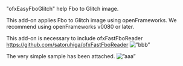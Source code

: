 "ofxEasyFboGlitch" help Fbo to Glitch image.

This add-on applies Fbo to Glitch image using openFrameworks.
We recommend using openFrameworks v0080 or later.

This add-on is necessary to include ofxFastFboReader
<https://github.com/satoruhiga/ofxFastFboReader>
<img alt=”bbb” src=”https://raw.githubusercontent.com/saebashi/ofxEasyFboGlitch/master/sc.png” />



The very simple sample has been attached.
<img alt=”aaa” src=”https://raw.githubusercontent.com/saebashi/ofxEasyFboGlitch/master/b.gif” />

